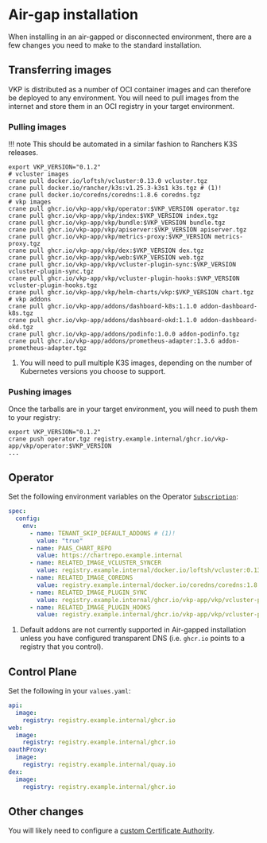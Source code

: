 # Air-gap installation

When installing in an air-gapped or disconnected environment, there are a few changes you need to make to the standard installation.

## Transferring images

VKP is distributed as a number of OCI container images and can therefore be deployed to any environment.
You will need to pull images from the internet and store them in an OCI registry in your target environment.

### Pulling images

!!! note
    This should be automated in a similar fashion to Ranchers K3S releases.

```shell
export VKP_VERSION="0.1.2"
# vcluster images
crane pull docker.io/loftsh/vcluster:0.13.0 vcluster.tgz
crane pull docker.io/rancher/k3s:v1.25.3-k3s1 k3s.tgz # (1)!
crane pull docker.io/coredns/coredns:1.8.6 coredns.tgz
# vkp images
crane pull ghcr.io/vkp-app/vkp/operator:$VKP_VERSION operator.tgz
crane pull ghcr.io/vkp-app/vkp/index:$VKP_VERSION index.tgz
crane pull ghcr.io/vkp-app/vkp/bundle:$VKP_VERSION bundle.tgz
crane pull ghcr.io/vkp-app/vkp/apiserver:$VKP_VERSION apiserver.tgz
crane pull ghcr.io/vkp-app/vkp/metrics-proxy:$VKP_VERSION metrics-proxy.tgz
crane pull ghcr.io/vkp-app/vkp/dex:$VKP_VERSION dex.tgz
crane pull ghcr.io/vkp-app/vkp/web:$VKP_VERSION web.tgz
crane pull ghcr.io/vkp-app/vkp/vcluster-plugin-sync:$VKP_VERSION vcluster-plugin-sync.tgz
crane pull ghcr.io/vkp-app/vkp/vcluster-plugin-hooks:$VKP_VERSION vcluster-plugin-hooks.tgz
crane pull ghcr.io/vkp-app/vkp/helm-charts/vkp:$VKP_VERSION chart.tgz
# vkp addons
crane pull ghcr.io/vkp-app/addons/dashboard-k8s:1.1.0 addon-dashboard-k8s.tgz
crane pull ghcr.io/vkp-app/addons/dashboard-okd:1.1.0 addon-dashboard-okd.tgz
crane pull ghcr.io/vkp-app/addons/podinfo:1.0.0 addon-podinfo.tgz
crane pull ghcr.io/vkp-app/addons/prometheus-adapter:1.3.6 addon-prometheus-adapter.tgz
```

1. You will need to pull multiple K3S images, depending on the number of Kubernetes versions you choose to support.

### Pushing images

Once the tarballs are in your target environment, you will need to push them to your registry:

```shell
export VKP_VERSION="0.1.2"
crane push operator.tgz registry.example.internal/ghcr.io/vkp-app/vkp/operator:$VKP_VERSION
...
```


## Operator

Set the following environment variables on the Operator [`Subscription`](/operator-guide/installation/2-operator/#creating-the-subscription):

```yaml
spec:
  config:
    env:
      - name: TENANT_SKIP_DEFAULT_ADDONS # (1)!
        value: "true"
      - name: PAAS_CHART_REPO
        value: https://chartrepo.example.internal
      - name: RELATED_IMAGE_VCLUSTER_SYNCER
        value: registry.example.internal/docker.io/loftsh/vcluster:0.13.0
      - name: RELATED_IMAGE_COREDNS
        value: registry.example.internal/docker.io/coredns/coredns:1.8.6
      - name: RELATED_IMAGE_PLUGIN_SYNC
        value: registry.example.internal/ghcr.io/vkp-app/vkp/vcluster-plugin-sync:<vkp version>
      - name: RELATED_IMAGE_PLUGIN_HOOKS
        value: registry.example.internal/ghcr.io/vkp-app/vkp/vcluster-plugin-hooks:<vkp version>
```

1. Default addons are not currently supported in Air-gapped installation unless you have configured transparent DNS (i.e. `ghcr.io` points to a registry that you control).

## Control Plane

Set the following in your `values.yaml`:

```yaml
api:
  image:
    registry: registry.example.internal/ghcr.io
web:
  image:
    registry: registry.example.internal/ghcr.io
oauthProxy:
  image:
    registry: registry.example.internal/quay.io
dex:
  image:
    registry: registry.example.internal/ghcr.io
```

## Other changes

You will likely need to configure a [custom Certificate Authority](/operator-guide/configuration/custom-ca/).
